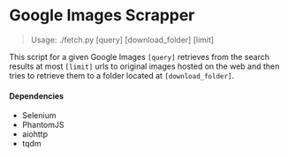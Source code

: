# Google Images Scrapper

> Usage: ./fetch.py \[query\] \[download_folder\] \[limit\]

This script for a given Google Images `[query]` retrieves from the search results at most `[limit]` urls to original images hosted on the web and then tries to retrieve them to a folder located at `[download_folder]`.

#### Dependencies
- Selenium
- PhantomJS
- aiohttp
- tqdm
